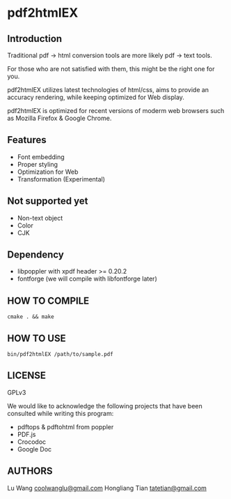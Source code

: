 pdf2html**EX**
=============================

Introduction
-----------------------------
Traditional pdf -> html conversion tools are more likely pdf -> text tools.

For those who are not satisfied with them, this might be the right one for you.

pdf2htmlEX utilizes latest technologies of html/css, aims to provide an accuracy rendering, 
while keeping optimized for Web display.

pdf2htmlEX is optimized for recent versions of moderm web browsers such as Mozilla Firefox & Google Chrome.

Features
----------------------------
* Font embedding
* Proper styling
* Optimization for Web 
* Transformation (Experimental) 

Not supported yet
----------------------------
* Non-text object
* Color
* CJK

Dependency
----------------------------
* libpoppler with xpdf header >= 0.20.2
* fontforge (we will compile with libfontforge later)

HOW TO COMPILE
----------------------------
    cmake . && make

HOW TO USE
----------------------------
    bin/pdf2htmlEX /path/to/sample.pdf


LICENSE
----------------------------
GPLv3


We would like to acknowledge the following projects that have been consulted while writing this program:
* pdftops & pdftohtml from poppler 
* PDF.js
* Crocodoc
* Google Doc

AUTHORS
----------------------------
Lu Wang <coolwanglu@gmail.com>
Hongliang Tian <tatetian@gmail.com>

